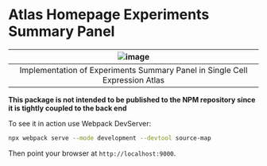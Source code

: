 # Atlas Homepage Experiments Summary Panel

| ![image](https://user-images.githubusercontent.com/4425744/233650311-0252ac66-8d8a-41d8-a3a4-2eeaf2d6a7b8.png) |
| :--: |
| Implementation of Experiments Summary Panel in Single Cell Expression Atlas |


**This package is not intended to be published to the NPM repository since it is tightly coupled to the back end**

To see it in action use Webpack DevServer:
```bash
npx webpack serve --mode development --devtool source-map
```

Then point your browser at `http://localhost:9000`.
